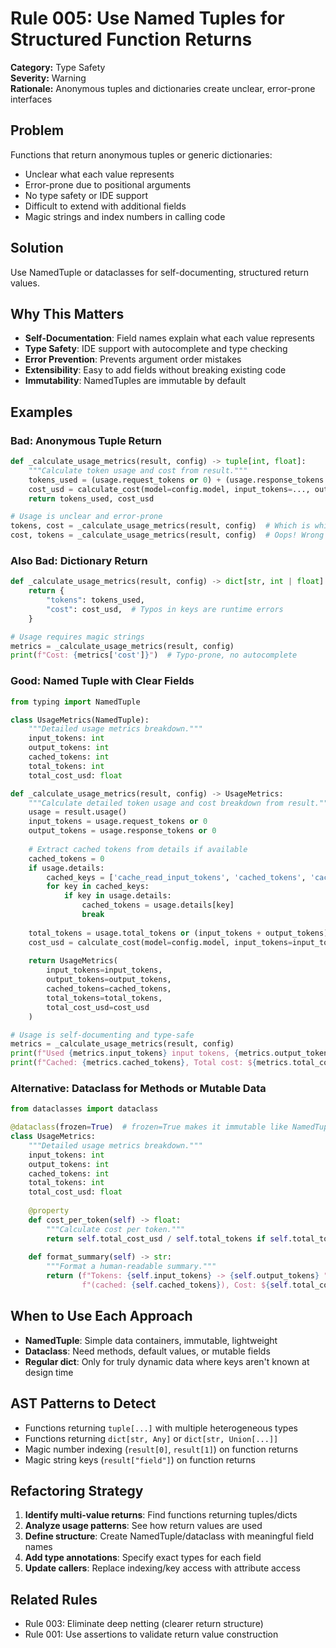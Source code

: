 # Rule 005: Use Named Tuples for Structured Function Returns

**Category:** Type Safety  
**Severity:** Warning  
**Rationale:** Anonymous tuples and dictionaries create unclear, error-prone interfaces

## Problem

Functions that return anonymous tuples or generic dictionaries:
- Unclear what each value represents
- Error-prone due to positional arguments
- No type safety or IDE support
- Difficult to extend with additional fields
- Magic strings and index numbers in calling code

## Solution

Use NamedTuple or dataclasses for self-documenting, structured return values.

## Why This Matters

- **Self-Documentation**: Field names explain what each value represents
- **Type Safety**: IDE support with autocomplete and type checking
- **Error Prevention**: Prevents argument order mistakes
- **Extensibility**: Easy to add fields without breaking existing code
- **Immutability**: NamedTuples are immutable by default

## Examples

### Bad: Anonymous Tuple Return

```python
def _calculate_usage_metrics(result, config) -> tuple[int, float]:
    """Calculate token usage and cost from result."""
    tokens_used = (usage.request_tokens or 0) + (usage.response_tokens or 0)
    cost_usd = calculate_cost(model=config.model, input_tokens=..., output_tokens=...)
    return tokens_used, cost_usd

# Usage is unclear and error-prone
tokens, cost = _calculate_usage_metrics(result, config)  # Which is which?
cost, tokens = _calculate_usage_metrics(result, config)  # Oops! Wrong order
```

### Also Bad: Dictionary Return

```python
def _calculate_usage_metrics(result, config) -> dict[str, int | float]:
    return {
        "tokens": tokens_used,
        "cost": cost_usd,  # Typos in keys are runtime errors
    }

# Usage requires magic strings
metrics = _calculate_usage_metrics(result, config)
print(f"Cost: {metrics['cost']}")  # Typo-prone, no autocomplete
```

### Good: Named Tuple with Clear Fields

```python
from typing import NamedTuple

class UsageMetrics(NamedTuple):
    """Detailed usage metrics breakdown."""
    input_tokens: int
    output_tokens: int
    cached_tokens: int
    total_tokens: int
    total_cost_usd: float

def _calculate_usage_metrics(result, config) -> UsageMetrics:
    """Calculate detailed token usage and cost breakdown from result."""
    usage = result.usage()
    input_tokens = usage.request_tokens or 0
    output_tokens = usage.response_tokens or 0
    
    # Extract cached tokens from details if available
    cached_tokens = 0
    if usage.details:
        cached_keys = ['cache_read_input_tokens', 'cached_tokens', 'cache_tokens']
        for key in cached_keys:
            if key in usage.details:
                cached_tokens = usage.details[key]
                break
    
    total_tokens = usage.total_tokens or (input_tokens + output_tokens)
    cost_usd = calculate_cost(model=config.model, input_tokens=input_tokens, output_tokens=output_tokens)
    
    return UsageMetrics(
        input_tokens=input_tokens,
        output_tokens=output_tokens,
        cached_tokens=cached_tokens,
        total_tokens=total_tokens,
        total_cost_usd=cost_usd
    )

# Usage is self-documenting and type-safe
metrics = _calculate_usage_metrics(result, config)
print(f"Used {metrics.input_tokens} input tokens, {metrics.output_tokens} output tokens")
print(f"Cached: {metrics.cached_tokens}, Total cost: ${metrics.total_cost_usd:.4f}")
```

### Alternative: Dataclass for Methods or Mutable Data

```python
from dataclasses import dataclass

@dataclass(frozen=True)  # frozen=True makes it immutable like NamedTuple
class UsageMetrics:
    """Detailed usage metrics breakdown."""
    input_tokens: int
    output_tokens: int
    cached_tokens: int
    total_tokens: int
    total_cost_usd: float
    
    @property
    def cost_per_token(self) -> float:
        """Calculate cost per token."""
        return self.total_cost_usd / self.total_tokens if self.total_tokens > 0 else 0.0
    
    def format_summary(self) -> str:
        """Format a human-readable summary."""
        return (f"Tokens: {self.input_tokens} -> {self.output_tokens} "
                f"(cached: {self.cached_tokens}), Cost: ${self.total_cost_usd:.4f}")
```

## When to Use Each Approach

- **NamedTuple**: Simple data containers, immutable, lightweight
- **Dataclass**: Need methods, default values, or mutable fields  
- **Regular dict**: Only for truly dynamic data where keys aren't known at design time

## AST Patterns to Detect

- Functions returning `tuple[...]` with multiple heterogeneous types
- Functions returning `dict[str, Any]` or `dict[str, Union[...]]`
- Magic number indexing (`result[0]`, `result[1]`) on function returns
- Magic string keys (`result["field"]`) on function returns

## Refactoring Strategy

1. **Identify multi-value returns**: Find functions returning tuples/dicts
2. **Analyze usage patterns**: See how return values are used
3. **Define structure**: Create NamedTuple/dataclass with meaningful field names
4. **Add type annotations**: Specify exact types for each field
5. **Update callers**: Replace indexing/key access with attribute access

## Related Rules

- Rule 003: Eliminate deep netting (clearer return structure)
- Rule 001: Use assertions to validate return value construction